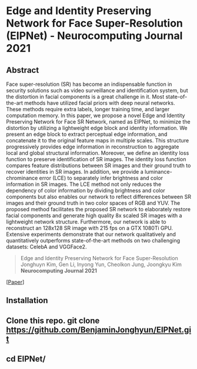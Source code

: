 # Edge and Identity Preserving Network for Face Super-Resolution (EIPNet) - Neurocomputing Journal 2021 

## Abstract

Face super-resolution (SR) has become an indispensable function in security solutions such as video surveillance and identification system, but the distortion in facial components is a great challenge in it. Most state-of-the-art methods have utilized facial priors with deep neural networks. These methods require extra labels, longer training time, and larger computation memory. In this paper, we propose a novel Edge and Identity Preserving Network for Face SR Network, named as EIPNet, to minimize the distortion by utilizing a lightweight edge block and identity information. We present an edge block to extract perceptual edge information, and concatenate it to the original feature maps in multiple scales. This structure progressively provides edge information in reconstruction to aggregate local and global structural information. Moreover, we define an identity loss function to preserve identification of SR images. The identity loss function compares feature distributions between SR images and their ground truth to recover identities in SR images. In addition, we provide a luminance-chrominance error (LCE) to separately infer brightness and color information in SR images. The LCE method not only reduces the dependency of color information by dividing brightness and color components but also enables our network to reflect differences between SR images and their ground truth in two color spaces of RGB and YUV. The proposed method facilitates the proposed SR network to elaborately restore facial components and generate high quality 8x scaled SR images with a lightweight network structure. Furthermore, our network is able to reconstruct an 128x128 SR image with 215 fps on a GTX 1080Ti GPU. Extensive experiments demonstrate that our network qualitatively and quantitatively outperforms state-of-the-art methods on two challenging datasets: CelebA and VGGFace2.

> Edge and Identity Preserving Network for Face Super-Resolution
> Jonghuyn Kim, Gen Li, Inyong Yun, Cheolkon Jung, Joongkyu Kim
> **Neurocomputing Journal 2021**

[[Paper](https://www.sciencedirect.com/science/article/pii/S0925231221004227)]

## Installation

Clone this repo.
git clone https://github.com/BenjaminJonghyun/EIPNet.git
---
cd EIPNet/
---

